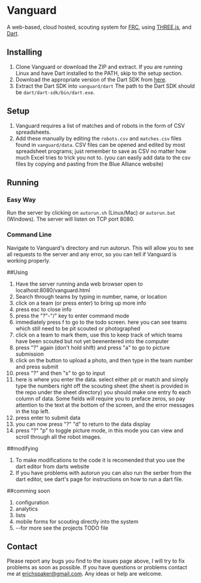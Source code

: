 # Vanguard
A web-based, cloud hosted, scouting system for [FRC](http://www.usfirst.org/roboticsprograms/frc), using [THREE.js](http://threejs.org), and [Dart](https://www.dartlang.org/).

## Installing
1. Clone Vanguard or download the ZIP and extract. If you are running Linux and have Dart installed to the PATH, skip to the setup section.
2. Download the appropriate version of the Dart SDK from [here](https://www.dartlang.org/tools/download.html).
3. Extract the Dart SDK into `vanguard/dart` The path to the Dart SDK should be `dart/dart-sdk/bin/dart.exe`.

## Setup
1. Vanguard requires a list of matches and of robots in the form of CSV spreadsheets.
2. Add these manually by editing the `robots.csv` and `matches.csv` files found in `vanguard/data`. CSV files can be opened and edited by most spreadsheet programs; just remember to save as CSV no matter how much Excel tries to trick you not to. (you can easily add data to the csv files by copying and pasting from the Blue Alliance website)

## Running

### Easy Way

Run the server by clicking on `autorun.sh` (Linux/Mac) or `autorun.bat` (Windows).
The server will listen on TCP port 8080.

### Command Line

Navigate to Vanguard's directory and run autorun.
This will allow you to see all requests to the server and any error, so you can tell if Vanguard is working properly.

##Using

1. Have the server running anda web browser open to localhost:8080/vanguard.html
2. Search through teams by typing in number, name, or location
3. click on a team (or press enter) to bring up more info
4. press esc to close info
5. press the "?"-"/" key to enter command mode
6. immediately press f to go to the todo screen. here you can see teams which still need to be pit scouted or photographed
7. click on a team to mark them, use this to keep track of which teams have been scouted but not yet beenentered into the computer
8. press "?" again (don't hold shift) and press "a" to go to picture submission
9. click on the button to upload a photo, and then type in the team number and press submit
10. press "?" and then "s" to go to input
11. here is where you enter the data. select either pit or match and simply type the numbers right off the scouting sheet (the sheet is provided in the repo under the sheet directory) you should make one entry fo each column of data. Some fields will require you to preface zeros, so pay attention to the text at the bottom of the screen, and the error messages in the top left.
12. press enter to submit data
13. you can now press "?" "d" to return to the data display
14. press "?" "p" to toggle picture mode, in this mode you can view and scroll through all the robot images.

##modifying
1. To make modifications to the code it is recomended that you use the dart editor from darts website
2. If you have problems with autorun you can also run the serber from the dart editor, see dart's page for instructions on how to run a dart file.
 
##comming soon
1. configuration
2. analytics
3. lists
4. mobile forms for scouting directly into the system
5. --for more see the projects TODO file

## Contact
Please report any bugs you find to the issues page above, I will try to fix problems as soon as possible.
If you have questions or problems contact me at erichspaker@gmail.com.
Any ideas or help are welcome.
